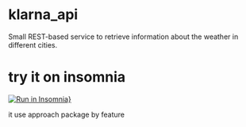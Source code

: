 # klarna_api
Small REST-based service to retrieve information about the weather in different cities.

# try it on insomnia

[![Run in Insomnia}](https://insomnia.rest/images/run.svg)](https://insomnia.rest/run/?label=Klarna_API&uri=https%3A%2F%2Fraw.githubusercontent.com%2FERossatto%2Fklarna_api%2Fmain%2Finsomnia_klarna_api.json)

it use approach package by feature
